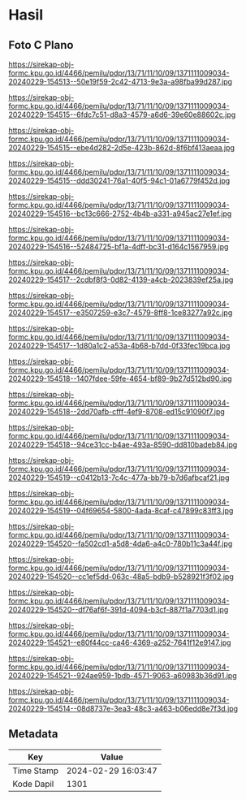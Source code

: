 # Hasil

## Foto C Plano

https://sirekap-obj-formc.kpu.go.id/4466/pemilu/pdpr/13/71/11/10/09/1371111009034-20240229-154513--50e19f59-2c42-4713-9e3a-a98fba99d287.jpg

https://sirekap-obj-formc.kpu.go.id/4466/pemilu/pdpr/13/71/11/10/09/1371111009034-20240229-154515--6fdc7c51-d8a3-4579-a6d6-39e60e88602c.jpg

https://sirekap-obj-formc.kpu.go.id/4466/pemilu/pdpr/13/71/11/10/09/1371111009034-20240229-154515--ebe4d282-2d5e-423b-862d-8f6bf413aeaa.jpg

https://sirekap-obj-formc.kpu.go.id/4466/pemilu/pdpr/13/71/11/10/09/1371111009034-20240229-154515--ddd30241-76a1-40f5-94c1-01a6779f452d.jpg

https://sirekap-obj-formc.kpu.go.id/4466/pemilu/pdpr/13/71/11/10/09/1371111009034-20240229-154516--bc13c666-2752-4b4b-a331-a945ac27e1ef.jpg

https://sirekap-obj-formc.kpu.go.id/4466/pemilu/pdpr/13/71/11/10/09/1371111009034-20240229-154516--52484725-bf1a-4dff-bc31-d164c1567959.jpg

https://sirekap-obj-formc.kpu.go.id/4466/pemilu/pdpr/13/71/11/10/09/1371111009034-20240229-154517--2cdbf8f3-0d82-4139-a4cb-2023839ef25a.jpg

https://sirekap-obj-formc.kpu.go.id/4466/pemilu/pdpr/13/71/11/10/09/1371111009034-20240229-154517--e3507259-e3c7-4579-8ff8-1ce83277a92c.jpg

https://sirekap-obj-formc.kpu.go.id/4466/pemilu/pdpr/13/71/11/10/09/1371111009034-20240229-154517--1d80a1c2-a53a-4b68-b7dd-0f33fec19bca.jpg

https://sirekap-obj-formc.kpu.go.id/4466/pemilu/pdpr/13/71/11/10/09/1371111009034-20240229-154518--1407fdee-59fe-4654-bf89-9b27d512bd90.jpg

https://sirekap-obj-formc.kpu.go.id/4466/pemilu/pdpr/13/71/11/10/09/1371111009034-20240229-154518--2dd70afb-cfff-4ef9-8708-ed15c91090f7.jpg

https://sirekap-obj-formc.kpu.go.id/4466/pemilu/pdpr/13/71/11/10/09/1371111009034-20240229-154518--94ce31cc-b4ae-493a-8590-dd810badeb84.jpg

https://sirekap-obj-formc.kpu.go.id/4466/pemilu/pdpr/13/71/11/10/09/1371111009034-20240229-154519--c0412b13-7c4c-477a-bb79-b7d6afbcaf21.jpg

https://sirekap-obj-formc.kpu.go.id/4466/pemilu/pdpr/13/71/11/10/09/1371111009034-20240229-154519--04f69654-5800-4ada-8caf-c47899c83ff3.jpg

https://sirekap-obj-formc.kpu.go.id/4466/pemilu/pdpr/13/71/11/10/09/1371111009034-20240229-154520--fa502cd1-a5d8-4da6-a4c0-780b11c3a44f.jpg

https://sirekap-obj-formc.kpu.go.id/4466/pemilu/pdpr/13/71/11/10/09/1371111009034-20240229-154520--cc1ef5dd-063c-48a5-bdb9-b528921f3f02.jpg

https://sirekap-obj-formc.kpu.go.id/4466/pemilu/pdpr/13/71/11/10/09/1371111009034-20240229-154520--df76af6f-391d-4094-b3cf-887f1a7703d1.jpg

https://sirekap-obj-formc.kpu.go.id/4466/pemilu/pdpr/13/71/11/10/09/1371111009034-20240229-154521--e80f44cc-ca46-4369-a252-7641f12e9147.jpg

https://sirekap-obj-formc.kpu.go.id/4466/pemilu/pdpr/13/71/11/10/09/1371111009034-20240229-154521--924ae959-1bdb-4571-9063-a60983b36d91.jpg

https://sirekap-obj-formc.kpu.go.id/4466/pemilu/pdpr/13/71/11/10/09/1371111009034-20240229-154514--08d8737e-3ea3-48c3-a463-b06edd8e7f3d.jpg


## Metadata

| Key        | Value               |
| ---------- | ------------------- |
| Time Stamp | 2024-02-29 16:03:47 |
| Kode Dapil | 1301                |



